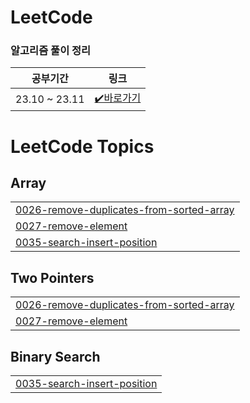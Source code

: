 # LeetCode

### 알고리즘 풀이 정리
|공부기간|링크|
|----|----|
|23.10 ~ 23.11|[✔️바로가기](https://www.notion.so/1e097939785344adaef1ac7cf9afd163?v=a19ec5d2173d4869bbef8c1780d610e7)|

<!---LeetCode Topics Start-->
# LeetCode Topics
## Array
|  |
| ------- |
| [0026-remove-duplicates-from-sorted-array](https://github.com/mjkim103301/LeetCode/tree/master/0026-remove-duplicates-from-sorted-array) |
| [0027-remove-element](https://github.com/mjkim103301/LeetCode/tree/master/0027-remove-element) |
| [0035-search-insert-position](https://github.com/mjkim103301/LeetCode/tree/master/0035-search-insert-position) |
## Two Pointers
|  |
| ------- |
| [0026-remove-duplicates-from-sorted-array](https://github.com/mjkim103301/LeetCode/tree/master/0026-remove-duplicates-from-sorted-array) |
| [0027-remove-element](https://github.com/mjkim103301/LeetCode/tree/master/0027-remove-element) |
## Binary Search
|  |
| ------- |
| [0035-search-insert-position](https://github.com/mjkim103301/LeetCode/tree/master/0035-search-insert-position) |
<!---LeetCode Topics End-->